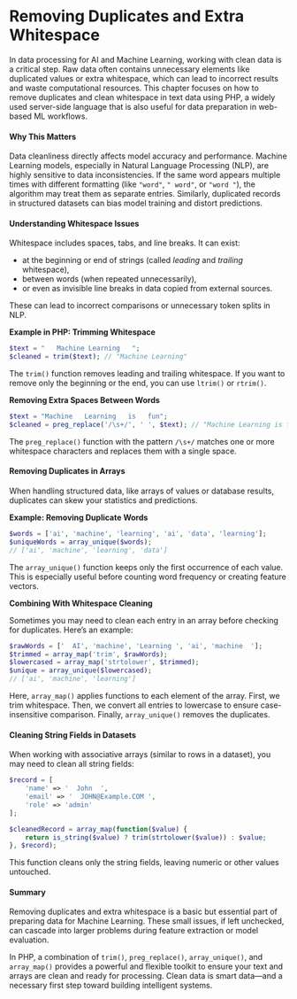 # Removing Duplicates and Extra Whitespace

In data processing for AI and Machine Learning, working with clean data is a critical step. Raw data often contains unnecessary elements like duplicated values or extra whitespace, which can lead to incorrect results and waste computational resources. This chapter focuses on how to remove duplicates and clean whitespace in text data using PHP, a widely used server-side language that is also useful for data preparation in web-based ML workflows.

#### Why This Matters

Data cleanliness directly affects model accuracy and performance. Machine Learning models, especially in Natural Language Processing (NLP), are highly sensitive to data inconsistencies. If the same word appears multiple times with different formatting (like `"word"`, `" word"`, or `"word "`), the algorithm may treat them as separate entries. Similarly, duplicated records in structured datasets can bias model training and distort predictions.

#### Understanding Whitespace Issues

Whitespace includes spaces, tabs, and line breaks. It can exist:

* at the beginning or end of strings (called _leading_ and _trailing_ whitespace),
* between words (when repeated unnecessarily),
* or even as invisible line breaks in data copied from external sources.

These can lead to incorrect comparisons or unnecessary token splits in NLP.

**Example in PHP: Trimming Whitespace**

```php
$text = "   Machine Learning   ";
$cleaned = trim($text); // "Machine Learning"
```

The `trim()` function removes leading and trailing whitespace. If you want to remove only the beginning or the end, you can use `ltrim()` or `rtrim()`.

**Removing Extra Spaces Between Words**

```php
$text = "Machine   Learning   is   fun";
$cleaned = preg_replace('/\s+/', ' ', $text); // "Machine Learning is fun"
```

The `preg_replace()` function with the pattern `/\s+/` matches one or more whitespace characters and replaces them with a single space.

#### Removing Duplicates in Arrays

When handling structured data, like arrays of values or database results, duplicates can skew your statistics and predictions.

**Example: Removing Duplicate Words**

```php
$words = ['ai', 'machine', 'learning', 'ai', 'data', 'learning'];
$uniqueWords = array_unique($words);
// ['ai', 'machine', 'learning', 'data']
```

The `array_unique()` function keeps only the first occurrence of each value. This is especially useful before counting word frequency or creating feature vectors.

**Combining With Whitespace Cleaning**

Sometimes you may need to clean each entry in an array before checking for duplicates. Here’s an example:

```php
$rawWords = ['  AI', 'machine', 'Learning ', 'ai', 'machine  '];
$trimmed = array_map('trim', $rawWords);
$lowercased = array_map('strtolower', $trimmed);
$unique = array_unique($lowercased);
// ['ai', 'machine', 'learning']
```

Here, `array_map()` applies functions to each element of the array. First, we trim whitespace. Then, we convert all entries to lowercase to ensure case-insensitive comparison. Finally, `array_unique()` removes the duplicates.

#### Cleaning String Fields in Datasets

When working with associative arrays (similar to rows in a dataset), you may need to clean all string fields:

```php
$record = [
    'name' => '  John  ',
    'email' => '  JOHN@Example.COM ',
    'role' => 'admin'
];

$cleanedRecord = array_map(function($value) {
    return is_string($value) ? trim(strtolower($value)) : $value;
}, $record);
```

This function cleans only the string fields, leaving numeric or other values untouched.

#### Summary

Removing duplicates and extra whitespace is a basic but essential part of preparing data for Machine Learning. These small issues, if left unchecked, can cascade into larger problems during feature extraction or model evaluation.

In PHP, a combination of `trim()`, `preg_replace()`, `array_unique()`, and `array_map()` provides a powerful and flexible toolkit to ensure your text and arrays are clean and ready for processing. Clean data is smart data—and a necessary first step toward building intelligent systems.
